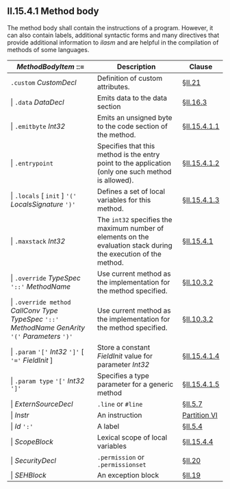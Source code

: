 ## II.15.4.1 Method body

The method body shall contain the instructions of a program. However, it can also contain labels, additional syntactic forms and many directives that provide additional information to *ilasm* and are helpful in the compilation of methods of some languages.

 | _MethodBodyItem_ ::= | Description | Clause
 | ---- | ---- | ----
 | `.custom` _CustomDecl_ | Definition of custom attributes. | §[II.21](ii.21-custom-attributes.md)
 | \| `.data` _DataDecl_ | Emits data to the data section | §[II.16.3](ii.16.3-embedding-data-in-a-pe-file.md)
 | \| `.emitbyte` _Int32_ | Emits an unsigned byte to the code section of the method. | §[II.15.4.1.1](ii.15.4.1.1-the-emitbyte-directive.md)
 | \| `.entrypoint` | Specifies that this method is the entry point to the application (only one such method is allowed). | §[II.15.4.1.2](ii.15.4.1.2-the-entrypoint-directive.md)
 | \| `.locals` [ `init` ] `'('` _LocalsSignature_ `')'` | Defines a set of local variables for this method. | §[II.15.4.1.3](ii.15.4.1.3-the-locals-directive.md)
 | \| `.maxstack` _Int32_ | The `int32` specifies the maximum number of elements on the evaluation stack during the execution of the method. | §[II.15.4.1](ii.15.4.1-method-body.md)
 | \| `.override` _TypeSpec_ `'::'` _MethodName_ | Use current method as the implementation for the method specified. | §[II.10.3.2](ii.10.3.2-the-override-directive.md)
 | \| `.override method` _CallConv_ _Type_ _TypeSpec_ `'::'` _MethodName_ _GenArity_ `'('` _Parameters_ `')'` | Use current method as the implementation for the method specified. | §[II.10.3.2](ii.10.3.2-the-override-directive.md)
 | \| `.param` `'['` _Int32_ `']'` [ `'='` _FieldInit_ ] | Store a constant _FieldInit_ value for parameter _Int32_ | §[II.15.4.1.4](ii.15.4.1.4-the-param-directive.md)
 | \| `.param type` `'['` _Int32_ `']'` | Specifies a type parameter for a generic method | §[II.15.4.1.5](ii.15.4.1.5-the-param-type_directive.md)
 | \| _ExternSourceDecl_ | `.line` or `#line` | §[II.5.7](ii.5.7-source-line-information.md)
 | \| _Instr_ | An instruction | [Partition VI](vi.c-cil-assembler-implementation.md)
 | \| _Id_ `':'` | A label | §[II.5.4](ii.5.4-labels-and-lists-of-labels.md)
 | \| _ScopeBlock_ | Lexical scope of local variables | §[II.15.4.4](ii.15.4.4-scope-blocks.md)
 | \| _SecurityDecl_ | `.permission` or `.permissionset` | §[II.20](ii.20-declarative-security.md)
 | \| _SEHBlock_ | An exception block | §[II.19](ii.19-exception-handling.md)
